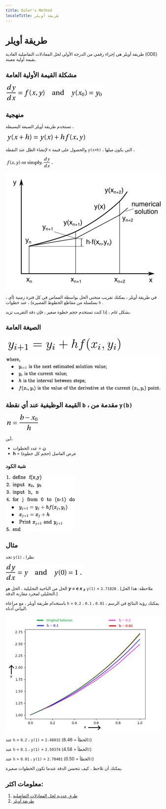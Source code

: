 ```yaml
---
title: Euler's Method
localeTitle: طريقة أويلر
---
```

# طريقة أويلر

طريقة أويلر هي إجراء رقمي من الدرجة الأولى لحل المعادلات التفاضلية العادية (ODE) بقيمة أولية معينة.

## مشكلة القيمة الأولية العامة

![](https://raw.githubusercontent.com/pranabendra/articles/master/Euler-method/images/eqn006.png)

## منهجية

تستخدم طريقة أويلر الصيغة البسيطة ،

![](https://raw.githubusercontent.com/pranabendra/articles/master/Euler-method/images/eqn3.png)

لإنشاء الظل عند النقطة `x` والحصول على قيمة `y(x+h)` ، التي يكون ميلها ،

![](https://raw.githubusercontent.com/pranabendra/articles/master/Euler-method/images/eqn008.png)

![](https://raw.githubusercontent.com/pranabendra/articles/master/Euler-method/images/Euler.png)

في طريقة أويلر ، يمكنك تقريب منحنى الحل بواسطة المماس في كل فترة زمنية (أي ، بسلسلة من مقاطع الخطوط القصيرة) ، عند خطوات `h` .

_بشكل عام_ ، إذا كنت تستخدم حجم خطوة صغير ، فإن دقة التقريب تزيد.

## الصيغة العامة

![](https://raw.githubusercontent.com/pranabendra/articles/master/Euler-method/images/eqn7.png)

![](https://raw.githubusercontent.com/pranabendra/articles/master/Euler-method/images/eqn_new_2.png)

## القيمة الوظيفية عند أي نقطة `b` ، مقدمة من `y(b)`

![](https://raw.githubusercontent.com/pranabendra/articles/master/Euler-method/images/eqn6.png)

أين،

*   **ن** = عدد الخطوات
*   **h** = عرض الفاصل (حجم كل خطوة)

### شبة الكود

![](https://raw.githubusercontent.com/pranabendra/articles/master/Euler-method/images/eqn_new_1.png)

## مثال

تجد `y(1)` ، نظرا

![](https://raw.githubusercontent.com/pranabendra/articles/master/Euler-method/images/eqn007.png)

الحل من الناحية التحليلية ، الحل هو _**y = e x**_ و `y(1)` = `2.71828` . (ملاحظة: هذا الحل التحليلي لمجرد مقارنة الدقة.)

باستخدام طريقة أويلر ، مع مراعاة `h` = `0.2` ، `0.1` ، `0.01` ، يمكنك رؤية النتائج في الرسم البياني أدناه.

![](https://raw.githubusercontent.com/pranabendra/articles/master/Euler-method/images/comparison.png)

عند `h` = `0.2` ، `y(1)` = `2.48832` (الخطأ = 8.46٪)

عند `h` = `0.1` ، `y(1)` = `2.59374` (الخطأ = 4.58٪)

عند `h` = `0.01` ، `y(1)` = `2.70481` (الخطأ = 0.50٪)

يمكنك أن تلاحظ ، كيف تتحسن الدقة عندما تكون الخطوات صغيرة.

## معلومات اكثر:

1.  [طرق عددية لحل المعادلات التفاضلية](http://calculuslab.deltacollege.edu/ODE/7-C-1/7-C-1-h-c.html)
2.  [طريقة أويلر](https://en.wikipedia.org/wiki/Euler_method)